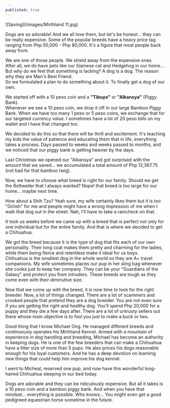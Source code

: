 ```yaml
---
published: true
---
```

![Saving](/images/Mirthland 11.jpg)

Dogs are so adorable! And we all love them, but let's be honest... they can be really expensive. Some of the popular breeds have a heavy price tag ranging from Php 50,000 - Php 80,000. 
It's a figure that most people back away from.

We are one of those people. We shield away from the expensive ones.   
After all, we do have pets like our Siamese cat and Hedgehog in our home... But why do we feel that something is lacking? A dog is a dog. The reason why they are Man's Best Friend.   
So we formulated a plan to do something about it. To finally get a dog of our own. 

We started off with a 10 peso coin and a **"Tibuyo"** or **"Alkansya"** (Piggy Bank).   
Whenever we see a 10 peso coin, we drop it off in our large Bamboo Piggy Bank. 
When we have too many 1 peso or 5 peso coins, we exchange that for our targeted currency value. I sometimes have a lot of 20 peso bills on my wallet and I have that changed too.

We decided to do this so that there will be thrill and excitement. 
It's teaching my kids the value of patience and educating them that in life, everything takes a process. 
Days passed to weeks and weeks passed to months, and we noticed that our piggy bank is getting heavier by the days.

Last Christmas we opened our "Alkansya" and got surprised with the amount that we saved... we accumulated a total amount of Php 12,367.75 (not bad for that bamboo twig).

Now, we have to choose what breed is right for our family. 
Should we get the Rottweiler that I always wanted? Nope! that breed is too large for our home... maybe next time.

How about a Shih Tzu? Yeah sure, my wife certainly likes them but it is too "Girlish" for me and people might have a wrong impression of me when I walk that dog out in the street. Nah, I'll have to take a raincheck on that.

It took us weeks before we came up with a breed that is perfect not only for one individual but for the entire family. And that is where we decided to get a Chihuahua. 

We got the breed because it is the type of dog that fits each of our own personality. Their long coat makes them pretty and charming for the ladies, while them being fierce and relentless make it ideal for us boys.   
Chihuahua is the smallest dog in the whole world so they are A+ travel companions. 
My wife sometimes places our pup in her sling bag whenever she cooks just to keep her company.
They can be your "Guardians of the Galaxy" and protect you from intruders. These breeds are tough as they come even with their diminutive size.

Now that we come up with the breed, it is now time to look for the right breeder. 
Now, a lot of things changed. There are a lot of scammers and crooked people that pretend they are a dog breeder. You are not even sure if you are getting the right and healthy dog.
You'll spend Php 20,000 for a puppy and they die a few days after. There are a lot of untrusty sellers out there whose main objective is to fool you just to make a buck or two.

Good thing that I know Michael Ong. He managed different breeds and continuously operates his Mirthland Kennel. Armed with a mountain of experience in dog handling and breeding, Michael has become an authority in keeping dogs. 
He is one of the few breeders that can make a Chihuahua have a litter size of more than 5 pups.
He also prices his dogs reasonable enough for his loyal customers. And he has a deep devotion on learning new things that could help him improve his dog kennel.

I went to Micheal, reserved one pup, and now have this wonderful long-haired Chihuahua sleeping in our bed today.

Dogs are adorable and they can be ridiculously expensive. But all it takes is a 10 peso coin and a bamboo piggy bank. 
And when you have that mindset... everything is possible. 
Who knows... You might even get a good pedigreed equestrian horse sometime in the future.



